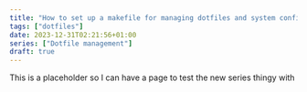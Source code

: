 ```yaml
---
title: "How to set up a makefile for managing dotfiles and system configurations"
tags: ["dotfiles"]
date: 2023-12-31T02:21:56+01:00
series: ["Dotfile management"]
draft: true
---
```


This is a placeholder so I can have a page to test the new series thingy with
